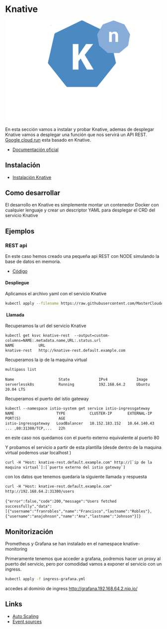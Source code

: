 # Knative

![knative](https://github.com/knative/docs/raw/main/background.png)

En esta sección vamos a instalar y probar Knative, ademas de desplegar Knative vamos a desplegar una función que nos servirá un API REST.
[Google cloud run](https://cloud.google.com/run/) esta basado en Knative.

- [Documentación oficial](https://knative.dev/)

## Instalación

- [Instalación Knative](install.md)

## Como desarrollar

El desarrollo en Knative es simplemente montar un contenedor Docker con cualquier lenguaje y crear un descriptor YAML para desplegar el CRD del servicio Knative

## Ejemplos

### REST api

En este caso hemos creado una pequeña api REST con NODE simulando la base de datos en memoria.

- [Código](/Examples/knative/REST)

#### Despliegue

Aplicamos el archivo yaml con el servicio Knative

```bash
kubectl apply --filename https://raw.githubusercontent.com/MasterCloudApps-Projects/Serverless-Kubernetes/main/Examples/knative/REST/service.yaml
```

####  Llamada

Recuperamos la url del servicio Knative

``` shell
kubectl get ksvc knative-rest  --output=custom-columns=NAME:.metadata.name,URL:.status.url
NAME           URL
knative-rest   http://knative-rest.default.example.com
```

Recuperamos la ip de la maquina virtual

```shell
multipass list

Name                    State             IPv4             Image
serverlessk8s           Running           192.168.64.2     Ubuntu 20.04 LTS
```

Recuperamos el puerto del istio gateway

```shell
kubectl --namespace istio-system get service istio-ingressgateway
NAME                   TYPE           CLUSTER-IP       EXTERNAL-IP    PORT(S)                 AGE
istio-ingressgateway   LoadBalancer   10.152.183.152   10.64.140.43   ... ,80:31380/TCP,...   22h
```

en este caso nos quedamos con el puerto externo equivalente al puerto 80

Y probamos el servicio a partir de esta plantilla (desde dentro de la maquina virtual podemos usar localhost )

```shell
curl -H "Host: knative-rest.default.example.com" http://[`ip de la maquina virtual`]:[`puerto externo del istio gateway`]
```

con los datos que tenemos quedaria la siguiente llamada y respuesta

```shell
curl -H "Host: knative-rest.default.example.com" http://192.168.64.2:31380/users

{"error":false,"code":200,"message":"Users fetched successfully","data":[{"username":"franrobles","name":"Francisco","lastname":"Robles"},{"username":"anajohnson","name":"Ana","lastname":"Johnson"}]}
```

## Monitorización

Prometheus y Grafana se han instalado en el namespace knative-monitoring

Primeramente tenemos que acceder a grafana, podremos hacer un proxy al puerto del servicio, pero por comodidad vamos a exponer el servicio con un ingress.

```bash
kubectl apply -f ingress-grafana.yml
```

accedes al dominio de ingress <http://grafana.192.168.64.2.nip.io/>

<!-- TODO añadir monitorizacion  -->
## Links

- [Auto Scaling](https://knative.dev/docs/serving/autoscaling/)
- [Event sources](https://knative.dev/docs/eventing/sources/)
